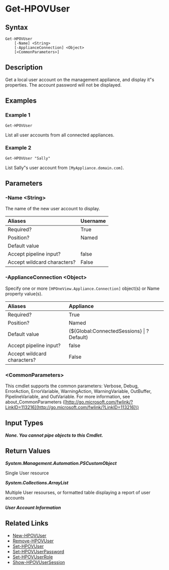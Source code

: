 ﻿---
description: Retrieve user account resource(s).
---

# Get-HPOVUser

## Syntax

```text
Get-HPOVUser
    [-Name] <String>
    [-ApplianceConnection] <Object>
    [<CommonParameters>]
```

## Description

Get a local user account on the management appliance, and display it"s properties.  The account password will not be displayed.

## Examples

###  Example 1 

```text
Get-HPOVUser
```

List all user accounts from all connected appliances.

###  Example 2 

```text
Get-HPOVUser "Sally"
```

List Sally"s user account from `[MyAppliance.domain.com]`.

## Parameters

### -Name &lt;String&gt;

The name of the new user account to display.

| Aliases | Username |
| :--- | :--- |
| Required? | True |
| Position? | Named |
| Default value |  |
| Accept pipeline input? | false |
| Accept wildcard characters? | False |

### -ApplianceConnection &lt;Object&gt;

Specify one or more `[HPOneView.Appliance.Connection]` object(s) or Name property value(s).

| Aliases | Appliance |
| :--- | :--- |
| Required? | True |
| Position? | Named |
| Default value | (${Global:ConnectedSessions} &vert; ? Default) |
| Accept pipeline input? | false |
| Accept wildcard characters? | False |

### &lt;CommonParameters&gt;

This cmdlet supports the common parameters: Verbose, Debug, ErrorAction, ErrorVariable, WarningAction, WarningVariable, OutBuffer, PipelineVariable, and OutVariable. For more information, see about\_CommonParameters \([http://go.microsoft.com/fwlink/?LinkID=113216](http://go.microsoft.com/fwlink/?LinkID=113216)\)

## Input Types

_**None.  You cannot pipe objects to this Cmdlet.**_

## Return Values

_**System.Management.Automation.PSCustomObject**_

Single User resource

_**System.Collections.ArrayList**_

Multiple User resourses, or formatted table displaying a report of user accounts

_**User Account Information**_



## Related Links

* [New-HPOVUser](../security/new-hpovuser.md)
* [Remove-HPOVUser](../security/remove-hpovuser.md)
* [Set-HPOVUser](../security/set-hpovuser.md)
* [Set-HPOVUserPassword](../security/set-hpovuserpassword.md)
* [Set-HPOVUserRole](../security/set-hpovuserrole.md)
* [Show-HPOVUserSession](show-hpovusersession.md)
